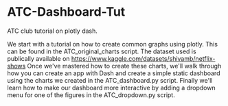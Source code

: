 # ATC-Dashboard-Tut
ATC club tutorial on plotly dash. 

We start with a tutorial on how to create common graphs using plotly. This can be found in the ATC_original_charts script. 
The dataset used is publically available on https://www.kaggle.com/datasets/shivamb/netflix-shows 
Once we've mastered how to create these charts, we'll walk through how you can create an app with Dash and create a simple static dashboard using the charts we created in the ATC_dashboard.py script. Finally we'll learn how to make our dashboard more interactive by adding a dropdown menu for one of the figures in the ATC_dropdown.py script. 


